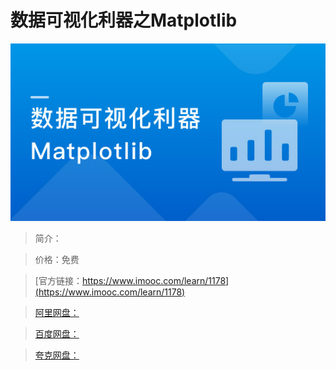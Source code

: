 # 数据可视化利器之Matplotlib

![img](../../assets/5fe4430c0001330305400304.jpg)

> 简介：

> 价格：免费

> [官方链接：https://www.imooc.com/learn/1178](https://www.imooc.com/learn/1178)

> [阿里网盘：]()

> [百度网盘：]()

> [夸克网盘：]()
